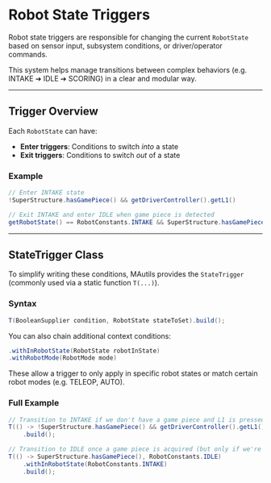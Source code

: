 # Robot State Triggers

Robot state triggers are responsible for changing the current `RobotState` based on sensor input, subsystem conditions, or driver/operator commands.

This system helps manage transitions between complex behaviors (e.g. INTAKE ➔ IDLE ➔ SCORING) in a clear and modular way.

---

##  Trigger Overview

Each `RobotState` can have:

* **Enter triggers**: Conditions to switch *into* a state
* **Exit triggers**: Conditions to switch *out* of a state

### Example

```java
// Enter INTAKE state
!SuperStructure.hasGamePiece() && getDriverController().getL1()

// Exit INTAKE and enter IDLE when game piece is detected
getRobotState() == RobotConstants.INTAKE && SuperStructure.hasGamePiece()
```

---

##  StateTrigger Class

To simplify writing these conditions, MAutils provides the `StateTrigger` (commonly used via a static function `T(...)`).

### Syntax

```java
T(BooleanSupplier condition, RobotState stateToSet).build();
```

You can also chain additional context conditions:

```java
.withInRobotState(RobotState robotInState)
.withRobotMode(RobotMode mode)
```

These allow a trigger to only apply in specific robot states or match certain robot modes (e.g. TELEOP, AUTO).

### Full Example

```java
// Transition to INTAKE if we don't have a game piece and L1 is pressed
T(() -> !SuperStructure.hasGamePiece() && getDriverController().getL1(), RobotConstants.INTAKE)
    .build();

// Transition to IDLE once a game piece is acquired (but only if we're currently in INTAKE)
T(() -> SuperStructure.hasGamePiece(), RobotConstants.IDLE)
    .withInRobotState(RobotConstants.INTAKE)
    .build();
```

